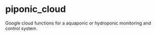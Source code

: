 # piponic_cloud
Google cloud functions for a aquaponic or hydroponic monitoring and control system. 
